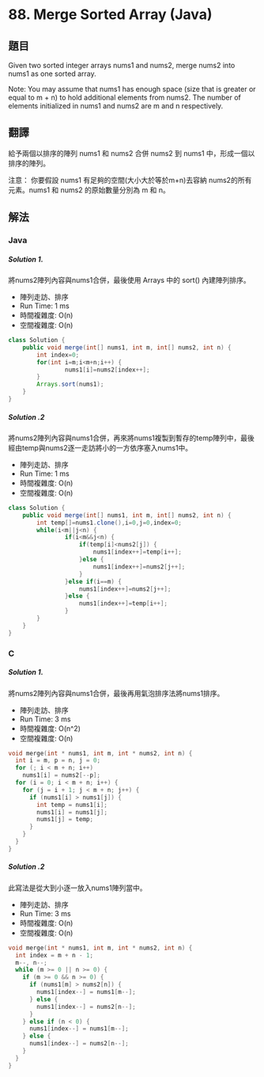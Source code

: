 # 88. Merge Sorted Array (Java)

## 題目

Given two sorted integer arrays nums1 and nums2, merge nums2 into nums1 as one sorted array.

Note:
You may assume that nums1 has enough space (size that is greater or equal to m + n) to hold additional elements from nums2. The number of elements initialized in nums1 and nums2 are m and n respectively.

## 翻譯

給予兩個以排序的陣列 nums1 和 nums2 合併 nums2 到 nums1 中，形成一個以排序的陣列。

注意：
你要假設 nums1 有足夠的空間(大小大於等於m+n)去容納 nums2的所有元素。nums1 和 nums2 的原始數量分別為 m 和 n。

## 解法

### Java

##### Solution 1.

將nums2陣列內容與nums1合併，最後使用 Arrays 中的 sort() 內建陣列排序。

- 陣列走訪、排序
- Run Time: 1 ms
- 時間複雜度: O(n)
- 空間複雜度: O(n)

```java
class Solution {
    public void merge(int[] nums1, int m, int[] nums2, int n) {
        int index=0;
        for(int i=m;i<m+n;i++) {
        		nums1[i]=nums2[index++];
        }
        Arrays.sort(nums1);
    }
}
```

##### Solution .2

將nums2陣列內容與nums1合併，再來將nums1複製到暫存的temp陣列中，最後經由temp與nums2逐一走訪將小的一方依序塞入nums1中。

- 陣列走訪、排序
- Run Time: 1 ms
- 時間複雜度: O(n)
- 空間複雜度: O(n)

```java
class Solution {
    public void merge(int[] nums1, int m, int[] nums2, int n) {
        int temp[]=nums1.clone(),i=0,j=0,index=0;
        while(i<m||j<n) {
        		if(i<m&&j<n) {
        			if(temp[i]<nums2[j]) {
        				nums1[index++]=temp[i++];
        			}else {
        				nums1[index++]=nums2[j++];
        			}
        		}else if(i==m) {
        			nums1[index++]=nums2[j++];
        		}else {
        			nums1[index++]=temp[i++];
        		}	
        }
    }
}
```

### C

##### Solution 1.

將nums2陣列內容與nums1合併，最後再用氣泡排序法將nums1排序。

- 陣列走訪、排序
- Run Time: 3 ms
- 時間複雜度: O(n^2)
- 空間複雜度: O(n)

```c
void merge(int * nums1, int m, int * nums2, int n) {
  int i = m, p = n, j = 0;
  for (; i < m + n; i++)
    nums1[i] = nums2[--p];
  for (i = 0; i < m + n; i++) {
    for (j = i + 1; j < m + n; j++) {
      if (nums1[i] > nums1[j]) {
        int temp = nums1[i];
        nums1[i] = nums1[j];
        nums1[j] = temp;
      }
    }
  }
}
```

##### Solution .2

此寫法是從大到小逐一放入nums1陣列當中。

- 陣列走訪、排序
- Run Time: 3 ms
- 時間複雜度: O(n)
- 空間複雜度: O(n)

```c
void merge(int * nums1, int m, int * nums2, int n) {
  int index = m + n - 1;
  m--, n--;
  while (m >= 0 || n >= 0) {
    if (m >= 0 && n >= 0) {
      if (nums1[m] > nums2[n]) {
        nums1[index--] = nums1[m--];
      } else {
        nums1[index--] = nums2[n--];
      }
    } else if (n < 0) {
      nums1[index--] = nums1[m--];
    } else {
      nums1[index--] = nums2[n--];
    }
  }
}
```



